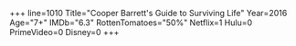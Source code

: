 +++
line=1010
Title="Cooper Barrett's Guide to Surviving Life"
Year=2016
Age="7+"
IMDb="6.3"
RottenTomatoes="50%"
Netflix=1
Hulu=0
PrimeVideo=0
Disney=0
+++

